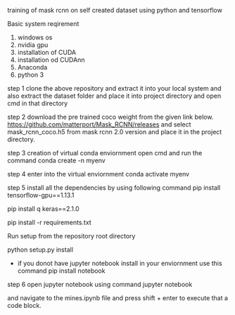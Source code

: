 training of mask rcnn on self created dataset using python and tensorflow

Basic system reqirement
1. windows os
2. nvidia gpu
3. installation of CUDA
4. installation od CUDAnn
5. Anaconda
6. python 3

step 1 clone the above repository and extract it into your local system and also extract the dataset folder and place it into project directory and open cmd in that directory

step 2 download the pre trained coco weight from the given link below.
https://github.com/matterport/Mask_RCNN/releases
and select mask_rcnn_coco.h5 from mask rcnn 2.0 version and place it in the project directory.

step 3 creation of virtual conda enviornment
open cmd and run the command
conda create -n myenv

step 4 enter into the virtual enviornment
conda activate myenv

step 5 install all the dependencies by using following command
pip install tensorflow-gpu==1.13.1

pip install q keras==2.1.0

pip install -r requirements.txt

Run setup from the repository root directory

python setup.py install

* if you donot have jupyter notebook install in your enviornment use this command
pip install notebook

step 6 open jupyter notebook using command
jupyter notebook

and navigate to the mines.ipynb file and press shift + enter to execute that a code block.
